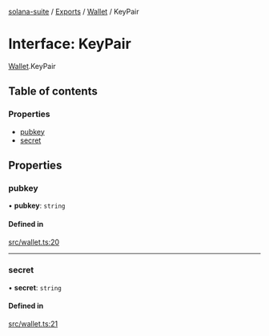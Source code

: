 [solana-suite](../README.md) / [Exports](../modules.md) / [Wallet](../modules/Wallet.md) / KeyPair

# Interface: KeyPair

[Wallet](../modules/Wallet.md).KeyPair

## Table of contents

### Properties

- [pubkey](Wallet.KeyPair.md#pubkey)
- [secret](Wallet.KeyPair.md#secret)

## Properties

### pubkey

• **pubkey**: `string`

#### Defined in

[src/wallet.ts:20](https://github.com/fukaoi/solana-suite/blob/ed5a1bc/src/wallet.ts#L20)

___

### secret

• **secret**: `string`

#### Defined in

[src/wallet.ts:21](https://github.com/fukaoi/solana-suite/blob/ed5a1bc/src/wallet.ts#L21)
